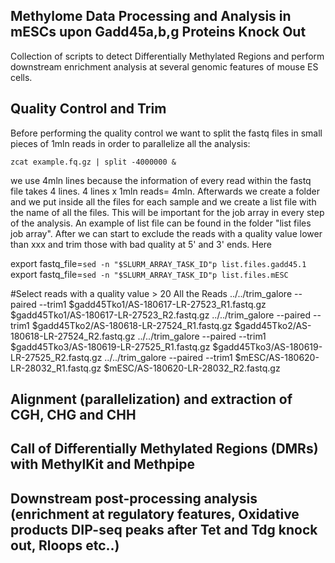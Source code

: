 ## Methylome Data Processing and Analysis in mESCs upon Gadd45a,b,g Proteins Knock Out
Collection of scripts to detect Differentially Methylated Regions and perform downstream enrichment analysis at several genomic features of mouse ES cells.

## Quality Control and Trim
Before performing the quality control we want to split the fastq files in small pieces of 1mln reads in order to parallelize all the analysis:

`zcat example.fq.gz | split -4000000 &` 

we use 4mln lines because the information of every read within the fastq file takes 4 lines. 4 lines x 1mln reads= 4mln. Afterwards we create a folder and we put inside all the files for each sample and we create a list file with the name of all the files. This will be important for the job array in every step of the analysis. An example of list file can be found in the folder "list files job array". After we can start to exclude the reads with a quality value lower than xxx and trim those with bad quality at 5' and 3' ends. Here


export fastq_file=`sed -n "$SLURM_ARRAY_TASK_ID"p list.files.gadd45.1`  
export fastq_file=`sed -n "$SLURM_ARRAY_TASK_ID"p list.files.mESC`  



#Select reads with a quality value > 20 All the Reads
../../trim_galore --paired --trim1 $gadd45Tko1/AS-180617-LR-27523_R1.fastq.gz $gadd45Tko1/AS-180617-LR-27523_R2.fastq.gz
../../trim_galore --paired --trim1 $gadd45Tko2/AS-180618-LR-27524_R1.fastq.gz $gadd45Tko2/AS-180618-LR-27524_R2.fastq.gz
../../trim_galore --paired --trim1 $gadd45Tko3/AS-180619-LR-27525_R1.fastq.gz $gadd45Tko3/AS-180619-LR-27525_R2.fastq.gz
../../trim_galore --paired --trim1 $mESC/AS-180620-LR-28032_R1.fastq.gz $mESC/AS-180620-LR-28032_R2.fastq.gz

## Alignment (parallelization) and extraction of CGH, CHG and CHH


## Call of Differentially Methylated Regions (DMRs) with MethylKit and Methpipe


## Downstream post-processing analysis (enrichment at regulatory features, Oxidative products DIP-seq peaks after Tet and Tdg knock out, Rloops etc..)

